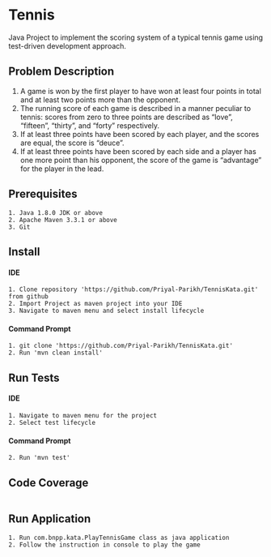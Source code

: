 # Tennis

Java Project to implement the scoring system of a typical tennis game using test-driven development approach. 

## Problem Description

1. A game is won by the first player to have won at least four points in total and at least two points more than the opponent.
2. The running score of each game is described in a manner peculiar to tennis: scores from zero to three points are described as “love”, “fifteen”, “thirty”, and “forty” respectively.
3. If at least three points have been scored by each player, and the scores are equal, the score is “deuce”.
4. If at least three points have been scored by each side and a player has one more point than his opponent, the score of the game is “advantage” for the player in the lead.


## Prerequisites

```
1. Java 1.8.0 JDK or above
2. Apache Maven 3.3.1 or above
3. Git
```

## Install

#### IDE
```
1. Clone repository 'https://github.com/Priyal-Parikh/TennisKata.git' from github
2. Import Project as maven project into your IDE
3. Navigate to maven menu and select install lifecycle
```

#### Command Prompt
```
1. git clone 'https://github.com/Priyal-Parikh/TennisKata.git'
2. Run 'mvn clean install'
```

## Run Tests

#### IDE
```
1. Navigate to maven menu for the project
2. Select test lifecycle
```

#### Command Prompt
```
2. Run 'mvn test'
```

## Code Coverage
```
```

## Run Application
```
1. Run com.bnpp.kata.PlayTennisGame class as java application
2. Follow the instruction in console to play the game
```